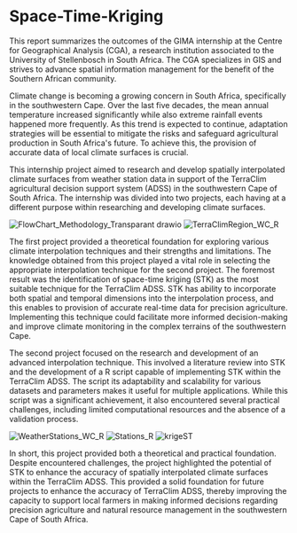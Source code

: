 # Space-Time-Kriging

This report summarizes the outcomes of the GIMA internship at the Centre for Geographical Analysis (CGA), a research institution associated to the University of Stellenbosch in South Africa. The CGA specializes in GIS and strives to advance spatial information management for the benefit of the Southern African community.

Climate change is becoming a growing concern in South Africa, specifically in the southwestern Cape. Over the last five decades, the mean annual temperature increased significantly while also extreme rainfall events happened more frequently. As this trend is expected to continue, adaptation strategies will be essential to mitigate the risks and safeguard agricultural production in South Africa's future. To achieve this, the provision of accurate data of local climate surfaces is crucial.

This internship project aimed to research and develop spatially interpolated climate surfaces from weather station data in support of the TerraClim agricultural decision support system (ADSS) in the southwestern Cape of South Africa. The internship was divided into two projects, each having at a different purpose within researching and developing climate surfaces. 

![FlowChart_Methodology_Transparant drawio](https://github.com/renswvw/Space-Time-Kriging/assets/94464752/52306308-621f-40f3-bf84-a5526dbbe10b)
![TerraClimRegion_WC_R](https://github.com/renswvw/Space-Time-Kriging/assets/94464752/2010035e-0f70-4e49-a810-7d087cfa7f6b)

The first project provided a theoretical foundation for exploring various climate interpolation techniques and their strengths and limitations. The knowledge obtained from this project played a vital role in selecting the appropriate interpolation technique for the second project. The foremost result was the identification of space-time kriging (STK) as the most suitable technique for the TerraClim ADSS. STK has ability to incorporate both spatial and temporal dimensions into the interpolation process, and this enables to provision of accurate real-time data for precision agriculture. Implementing this technique could facilitate more informed decision-making and improve climate monitoring in the complex terrains of the southwestern Cape.

The second project focused on the research and development of an advanced interpolation technique. This involved a literature review into STK and the development of a R script capable of implementing STK within the TerraClim ADSS. The script its adaptability and scalability for various datasets and parameters makes it useful for multiple applications. While this script was a significant achievement, it also encountered several practical challenges, including limited computational resources and the absence of a validation process.

![WeatherStations_WC_R](https://github.com/renswvw/Space-Time-Kriging/assets/94464752/38ff84ce-e185-4e18-913a-9a55a91ea7c3)
![Stations_R](https://github.com/renswvw/Space-Time-Kriging/assets/94464752/f7ae48f2-79fb-437e-a43f-535aca4d5056)
![krigeST](https://github.com/renswvw/Space-Time-Kriging/assets/94464752/6d50353e-d7e9-4d77-805d-3438bdad6815)

In short, this project provided both a theoretical and practical foundation. Despite encountered challenges, the project highlighted the potential of STK to enhance the accuracy of spatially interpolated climate surfaces within the TerraClim ADSS. This provided a solid foundation for future projects to enhance the accuracy of TerraClim ADSS, thereby improving the capacity to support local farmers in making informed decisions regarding precision agriculture and natural resource management in the southwestern Cape of South Africa.	 
